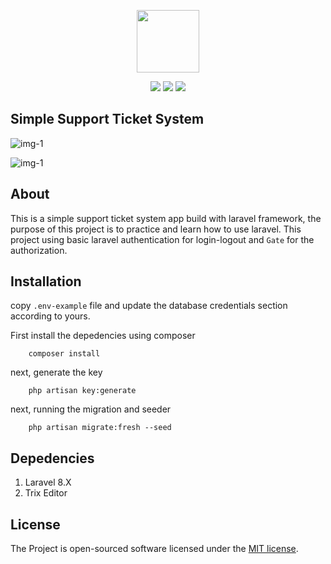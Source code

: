 <p align="center"><a href="javascript:void(0);" target="_blank"><img src="https://i.ibb.co/vwWXbPq/fd6cbedb32c046e3b3e505080182ba67.png" width="100"></a></p>

<p align="center">
<img src="https://img.shields.io/github/issues/aziyan99/simple-support-ticket-system">
<img src="https://img.shields.io/github/forks/aziyan99/simple-support-ticket-system">
<img src="	https://img.shields.io/github/stars/aziyan99/simple-support-ticket-system">
</p>

## Simple Support Ticket System

![img-1](https://i.ibb.co/BfVGzgX/screencapture-support-ticket-test-dashboard-2021-08-29-21-58-53.png)

![img-1](https://i.ibb.co/t2myn7Z/screencapture-support-ticket-test-ticket-1-2021-08-29-21-59-22.png)

## About
This is a simple support ticket system app build with laravel framework, the purpose of this project is to practice and learn how to use laravel. This project using basic laravel authentication for login-logout and `Gate` for the authorization.

## Installation
copy `.env-example` file and update the database credentials section according to yours.

First install the depedencies using composer
```
    composer install
```
next, generate the key
```
    php artisan key:generate
```
next, running the migration and seeder
```
    php artisan migrate:fresh --seed
```

## Depedencies
1. Laravel 8.X
2. Trix Editor

## License
The Project is open-sourced software licensed under the [MIT license](https://opensource.org/licenses/MIT).
